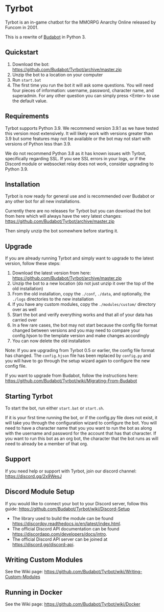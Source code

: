 # Tyrbot

Tyrbot is an in-game chatbot for the MMORPG Anarchy Online released by Funcom in 2001.

This is a rewrite of [Budabot](https://github.com/Budabot/Budabot) in Python 3.

## Quickstart
1. Download the bot: https://github.com/Budabot/Tyrbot/archive/master.zip
1. Unzip the bot to a location on your computer
1. Run `start.bat`
1. The first time you run the bot it will ask some questions. You will need four pieces of information: username, password, character name, and superadmin. For any other question you can simply press &lt;Enter&gt; to use the default value. 

## Requirements

Tyrbot supports Python 3.9. We recommend version 3.9.1 as we have tested this version most extensively. It will likely work with versions greater than 3.9 but some features may not be available or the bot may not start with versions of Python less than 3.9.

We do not recommend Python 3.8 as it has known issues with Tyrbot, specifically regarding SSL. If you see SSL errors in your logs, or if the Discord module or websocket relay does not work, consider upgrading to Python 3.9.

## Installation

Tyrbot is now ready for general use and is recommended over Budabot or any other bot for all new installations.

Currently there are no releases for Tyrbot but you can download the bot from here which will always have the very latest changes: https://github.com/Budabot/Tyrbot/archive/master.zip

Then simply unzip the bot somewhere before starting it.

## Upgrade

If you are already running Tyrbot and simply want to upgrade to the latest version, follow these steps:

1. Download the latest version from here: https://github.com/Budabot/Tyrbot/archive/master.zip
1. Unzip the bot to a new location (do not just unzip it over the top of the old installation)
1. From the old installation, copy the `./conf`, `./data`, and optionally, the `./logs` directories to the new installation
1. If you have any custom modules, copy the `./modules/custom/` directory over as well
1. Start the bot and verify everything works and that all of your data has carried over
1. In a few rare cases, the bot may not start because the config file format changed between versions and you may need to compare your config.hjson to the template version and make changes accordingly
1. You can now delete the old installation

Note: If you are upgrading from Tyrbot 0.5 or earlier, the config file format has changed.  The `config.hjson` file has been replaced by `config.py` and you will have to go through the setup wizard again to configure the new config file.

If you want to upgrade from Budabot, follow the instructions here: https://github.com/Budabot/Tyrbot/wiki/Migrating-From-Budabot

## Starting Tyrbot

To start the bot, run either `start.bat` or `start.sh`.

If it is your first time running the bot, or if the config.py file does not exist, it will take you through the configuration wizard to configure the bot. You will need to have a character name that you you want to run the bot as along with the username and password for the account that has that character. If you want to run this bot as an org bot, the character that the bot runs as will need to already be a member of that org.

## Support

If you need help or support with Tyrbot, join our discord channel: https://discord.gg/2x9WesJ

## Discord Module Setup

If you would like to connect your bot to your Discord server, follow this guide: https://github.com/Budabot/Tyrbot/wiki/Discord-Setup

- The library used to build the module can be found https://discordpy.readthedocs.io/en/latest/index.html.
- The official Discord API documentation can be found https://discordapp.com/developers/docs/intro.
- The official Discord API server can be joined at https://discord.gg/discord-api.

## Writing Custom Modules

See the Wiki page: https://github.com/Budabot/Tyrbot/wiki/Writing-Custom-Modules

## Running in Docker

See the Wiki page: https://github.com/Budabot/Tyrbot/wiki/Docker
